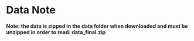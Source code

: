 # Data Note

**Note: the data is zipped in the data folder when downloaded and must be unzipped in order to read: data_final.zip**